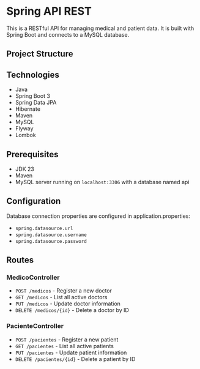 # Spring API REST

This is a RESTful API for managing medical and patient data. It is built with Spring Boot and connects to a MySQL database.

## Project Structure

## Technologies

- Java
- Spring Boot 3
- Spring Data JPA
- Hibernate
- Maven
- MySQL
- Flyway
- Lombok

## Prerequisites

- JDK 23
- Maven
- MySQL server running on `localhost:3306` with a database named api

## Configuration

Database connection properties are configured in application.properties:

- `spring.datasource.url`
- `spring.datasource.username`
- `spring.datasource.password`

## Routes

### MedicoController

- `POST /medicos` - Register a new doctor
- `GET /medicos` - List all active doctors
- `PUT /medicos` - Update doctor information
- `DELETE /medicos/{id}` - Delete a doctor by ID

### PacienteController

- `POST /pacientes` - Register a new patient
- `GET /pacientes` - List all active patients
- `PUT /pacientes` - Update patient information
- `DELETE /pacientes/{id}` - Delete a patient by ID
